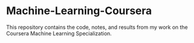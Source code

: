 # Machine-Learning-Coursera
This repository contains the code, notes, and results from my work on the Coursera Machine Learning Specialization.
